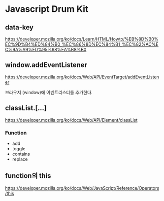 # Javascript Drum Kit

## data-key

https://developer.mozilla.org/ko/docs/Learn/HTML/Howto/%EB%8D%B0%EC%9D%B4%ED%84%B0_%EC%86%8D%EC%84%B1_%EC%82%AC%EC%9A%A9%ED%95%98%EA%B8%B0

## window.addEventListener

https://developer.mozilla.org/ko/docs/Web/API/EventTarget/addEventListener

브라우저 (window)에 이벤트리스터를 추가한다.

## classList.[...]

https://developer.mozilla.org/ko/docs/Web/API/Element/classList

### Function

- add
- toggle
- contains
- replace

## function의 this

https://developer.mozilla.org/ko/docs/Web/JavaScript/Reference/Operators/this
